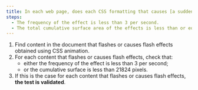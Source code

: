 ```yaml
---
title: In each web page, does each CSS formatting that causes [a sudden change in brightness or a flash effect](#sudden-change-in-brightness-or-flash-effect) check for a of these conditions?
steps:
  - The frequency of the effect is less than 3 per second.
  - The total cumulative surface area of the effects is less than or equal to 21824 pixels.
---
```


1. Find content in the document that flashes or causes flash effects obtained using CSS animation.
2. For each content that flashes or causes flash effects, check that:
   - either the frequency of the effect is less than 3 per second;
   - or the cumulative surface is less than 21824 pixels.
3. If this is the case for each content that flashes or causes flash effects, **the test is validated**.
